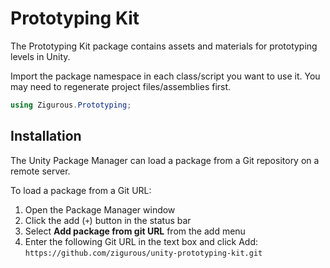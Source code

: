 # Prototyping Kit

The Prototyping Kit package contains assets and materials for prototyping levels in Unity.

Import the package namespace in each class/script you want to use it. You may need to regenerate project files/assemblies first.

```csharp
using Zigurous.Prototyping;
```

## Installation

The Unity Package Manager can load a package from a Git repository on a remote server.

To load a package from a Git URL:

1. Open the Package Manager window
2. Click the add (`+`) button in the status bar
3. Select **Add package from git URL** from the add menu
4. Enter the following Git URL in the text box and click Add:
   `https://github.com/zigurous/unity-prototyping-kit.git`
